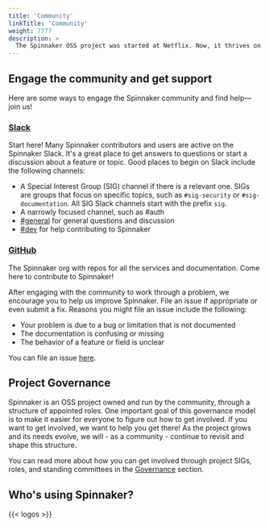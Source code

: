 ```yaml
---
title: 'Community'
linkTitle: 'Community'
weight: 7777
description: >
  The Spinnaker OSS project was started at Netflix. Now, it thrives on the contributions of the broader DevOps community who have adopted it as their Continuous Delivery tool.
---
```


## Engage the community and get support

Here are some ways to engage the Spinnaker community and find help&mdash;join us!

### [Slack](http://join.spinnaker.io)

Start here! Many Spinnaker contributors and users are active on the Spinnaker Slack. It's a great place to get answers to questions or start a discussion about a feature or topic. Good places to begin on Slack include the following channels:

- A Special Interest Group (SIG) channel if there is a relevant one. SIGs are groups that focus on specific topics, such as `#sig-security` or `#sig-documentation`. All SIG Slack channels start with the prefix `sig`.
- A narrowly focused channel, such as #auth
- [#general](https://spinnakerteam.slack.com/archives/C091CCWRJ) for general questions and discussion
- [#dev](https://spinnakerteam.slack.com/archives/C0DPVDMQE) for help contributing to Spinnaker

### [GitHub](https://github.com/spinnaker)

The Spinnaker org with repos for all the services and documentation. Come here to contribute to Spinnaker!

After engaging with the community to work through a problem, we encourage you to help us improve Spinnaker. File an issue if appropriate or even submit a fix. Reasons you might file an issue include the following:

- Your problem is due to a bug or limitation that is not documented
- The documentation is confusing or missing
- The behavior of a feature or field is unclear

You can file an issue [here](https://github.com/spinnaker/spinnaker/issues).

## Project Governance

Spinnaker is an OSS project owned and run by the community, through a structure of appointed roles. One important goal of this governance model is to make it easier for everyone to figure out how to get involved. If you want to get involved, we want to help you get there! As the project grows and its needs evolve, we will - as a community - continue to revisit and shape this structure.

You can read more about how you can get involved through project SIGs, roles, and standing committees in the [Governance](https://github.com/spinnaker/governance) section.

## Who's using Spinnaker?

{{< logos >}}

